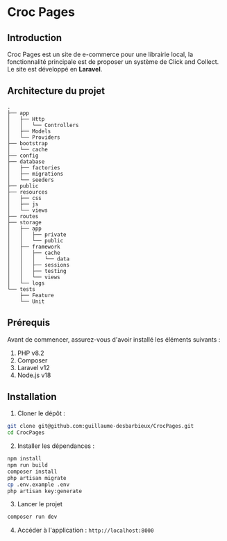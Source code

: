 # Croc Pages

## Introduction 

Croc Pages est un site de e-commerce pour une librairie local, la fonctionnalité principale est de  proposer un système de Click and Collect. Le site est développé en **Laravel**. 

## Architecture du projet

```
.
├── app
│   ├── Http
│   │   └── Controllers
│   ├── Models
│   └── Providers
├── bootstrap
│   └── cache
├── config
├── database
│   ├── factories
│   ├── migrations
│   └── seeders
├── public
├── resources
│   ├── css
│   ├── js
│   └── views
├── routes
├── storage
│   ├── app
│   │   ├── private
│   │   └── public
│   ├── framework
│   │   ├── cache
│   │   │   └── data
│   │   ├── sessions
│   │   ├── testing
│   │   └── views
│   └── logs
└── tests
    ├── Feature
    └── Unit

```

## Prérequis

Avant de commencer, assurez-vous d'avoir installé les éléments suivants :

1. PHP v8.2
2. Composer
3. Laravel v12
4. Node.js v18

## Installation

1. Cloner le dépôt :
```bash
git clone git@github.com:guillaume-desbarbieux/CrocPages.git
cd CrocPages
```

2. Installer les dépendances :
```bash
npm install
npm run build
composer install
php artisan migrate
cp .env.example .env
php artisan key:generate
```

3. Lancer le projet

```bash
composer run dev
```

4. Accéder à l'application : `http://localhost:8000`
